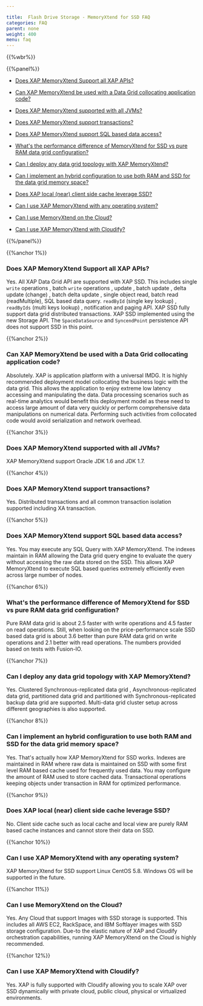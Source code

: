 ```yaml
---

title:  Flash Drive Storage - MemoryXtend for SSD FAQ
categories: FAQ
parent: none
weight: 400
menu: faq
---
```


{{%wbr%}}


{{%panel%}}

- [Does XAP MemoryXtend Support all XAP APIs?](#1)

- [Can XAP MemoryXtend be used with a Data Grid collocating application code?](#2)

- [Does XAP MemoryXtend supported with all JVMs?](#3)

- [Does XAP MemoryXtend support transactions?](#4)

- [Does XAP MemoryXtend support SQL based data access?](#5)

- [What's the performance difference of MemoryXtend for SSD vs pure RAM data grid configuration?](#6)

- [Can I deploy any data grid topology with XAP MemoryXtend?](#7)

- [Can I implement an hybrid configuration to use both RAM and SSD for the data grid memory space?](#8)

- [Does XAP local (near) client side cache leverage SSD?](#9)

- [Can I use XAP MemoryXtend with any operating system?](#10)

- [Can I use MemoryXtend on the Cloud?](#11)

- [Can I use XAP MemoryXtend with Cloudify?](#12)


{{%/panel%}}

{{%anchor 1%}}

### Does XAP MemoryXtend Support all XAP APIs?
Yes. All XAP Data Grid API are supported with XAP SSD. This includes single `write` operations , batch `write` operations , update , batch update , delta update (change) , batch delta update , single object read, batch read (readMultiple), SQL based data query. `readById` (single key lookup) , `readByIds` (multi keys lookup) , notification and paging API. XAP SSD fully support data grid distributed transactions. XAP SSD implemented using the new Storage API. The `SpaceDataSource` and `SyncendPoint` persistence API does not support SSD in this point.

{{%anchor 2%}}

### Can XAP MemoryXtend be used with a Data Grid collocating application code?
Absolutely. XAP is application platform with a universal IMDG. It is highly recommended deployment model collocating the business logic with the data grid. This allows the application to enjoy extreme low latency accessing and manipulating the data. Data processing scenarios such as real-time analytics would benefit this deployment model as these need to access large amount of data very quickly or perform comprehensive data manipulations on numerical data. Performing such activities from collocated code would avoid serialization and network overhead. 

{{%anchor 3%}}

### Does XAP MemoryXtend supported with all JVMs?
XAP MemoryXtend support Oracle JDK 1.6 and JDK 1.7. 

{{%anchor 4%}}

### Does XAP MemoryXtend support transactions?
Yes. Distributed transactions and all common transaction isolation supported including XA transaction.

{{%anchor 5%}}

### Does XAP MemoryXtend support SQL based data access?
Yes. You may execute any SQL Query with XAP MemoryXtend. The indexes maintain in RAM allowing the Data grid query engine to evaluate the query without accessing the raw data stored on the SSD. This allows XAP MemoryXtend to execute SQL based queries extremely efficiently even across large number of nodes.

{{%anchor 6%}}

### What's the performance difference of MemoryXtend for SSD vs pure RAM data grid configuration?
Pure RAM data grid is about 2.5 faster with write operations and 4.5 faster on read operations. Still, when looking on the price-performance scale SSD based data grid is about 3.6 better than pure RAM data grid on write operations and 2.1 better with read operations. The numbers provided based on tests with Fusion-IO.

{{%anchor 7%}}

### Can I deploy any data grid topology with XAP MemoryXtend?
Yes. Clustered Synchronous-replicated data grid , Asynchronous-replicated data grid, partitioned data grid and partitioned with Synchronous-replicated backup data grid are supported. Multi-data grid cluster setup across different geographies is also supported.

{{%anchor 8%}}

### Can I implement an hybrid configuration to use both RAM and SSD for the data grid memory space?
Yes. That's actually how XAP MemoryXtend for SSD works. Indexes are maintained in RAM where raw data is maintained on SSD with some first level RAM based cache used for frequently used data. You may configure the amount of RAM used to store cached data. Transactional operations keeping objects under transaction in RAM for optimized performance. 

{{%anchor 9%}}

### Does XAP local (near) client side cache leverage SSD?
No. Client side cache such as local cache and local view are purely RAM based cache instances and cannot store their data on SSD.

{{%anchor 10%}}

### Can I use XAP MemoryXtend with any operating system?
XAP MemoryXtend for SSD support Linux CentOS 5.8. Windows OS will be supported in the future.

{{%anchor 11%}}

### Can I use MemoryXtend on the Cloud?
Yes. Any Cloud that support Images with SSD storage is supported. This includes all AWS EC2, RackSpace, and IBM Softlayer images with SSD storage configuration. Due-to the elastic nature of XAP and Cloudify orchestration capabilities, running XAP MemoryXtend on the Cloud is highly recommended. 

{{%anchor 12%}}

### Can I use XAP MemoryXtend with Cloudify?
Yes. XAP is fully supported with Cloudify allowing you to scale XAP over SSD dynamically with private cloud, public cloud, physical or virtualized environments.
